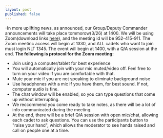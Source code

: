 ```yaml
---
layout: post
published: false
---
```

-In more uplifting news, as announced, our Group/Deputy Commander announcements will take place tommorow(3/26) at 1400. We will be using Zoom(download links [here](https://zoom.us/download)), and the meeting id will be 952-415-911. The Zoom meetinc access will begin at 1330, and ALL cadets who want to join must login NLT 1345. The event will begin at 1400, with a Q/A session at the end. 
**The following is protocol for the Zoom meeting:**
- Join using a computer/tablet for best experience
- You will automatically join with your mic muted/video off. Feel free to turn on your video if you are comfortable with that.
- Mute your mic if you are not speaking to eliminate background noise
- Use headphones with a mic if you have them, for best sound. If not, computer audio is fine.
- The chat window will be enabled, so you can type questions that come up without interrupting.
- We reccommend you come ready to take notes, as there will be a lot of info communicated during the meeting.
- At the end, there will be a brief Q/A session with open mic/chat, allowing each cadet to ask questions. You can use the participants button to "raise your hand", which allows the moderator to see hands raised and call on people one at a time.